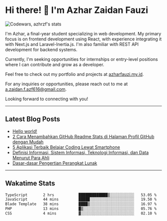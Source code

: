 # Hi there! 👋 I'm Azhar Zaidan Fauzi
![Codewars, azhrzf's stats](https://www.codewars.com/users/azhrzf/badges/large)

I'm Azhar, a final-year student specializing in web development. My primary focus is on frontend development using React, with experience integrating it with Next.js and Laravel-Inertia.js. I'm also familiar with REST API development for backend systems.

Currently, I'm seeking opportunities for internships or entry-level positions where I can contribute and grow as a developer.

Feel free to check out my portfolio and projects at [azharfauzi.my.id](https://azharfauzi.my.id/).

For any inquiries or opportunities, please reach out to me at [a.zaidan.f.azf616@gmail.com](mailto:a.zaidan.f.azf616@gmail.com).

Looking forward to connecting with you!

---
## Latest Blog Posts
<!-- BLOG-POST-LIST:START -->
- [Hello world!](https://teknoku.azharfauzi.my.id/2024/07/22/hello-world/)
- [2 Cara Menambahkan GitHub Readme Stats di Halaman Profil GitHub dengan Mudah](https://teknoku.azharfauzi.my.id/2022/12/25/menambahkan-github-readme-stats/)
- [5 Aplikasi Terbaik Belajar Coding Lewat Smartphone](https://teknoku.azharfauzi.my.id/2022/10/14/aplikasi-terbaik-belajar-coding-lewat-smartphone/)
- [Definisi Informasi, Sistem Informasi, Teknologi Informasi, dan Data Menurut Para Ahli](https://teknoku.azharfauzi.my.id/2022/10/10/definisi-sistem-informasi-menurut-para-ahli/)
- [Dasar-dasar Pengertian Perangkat Lunak](https://teknoku.azharfauzi.my.id/2022/09/28/pengertian-perangkat-lunak/)
<!-- BLOG-POST-LIST:END -->
---
## Wakatime Stats
<!--START_SECTION:waka-->

```txt
TypeScript       2 hrs           █████████████▒░░░░░░░░░░░   53.05 %
JavaScript       44 mins         █████░░░░░░░░░░░░░░░░░░░░   19.50 %
Blade Template   38 mins         ████▒░░░░░░░░░░░░░░░░░░░░   16.97 %
PHP              13 mins         █▒░░░░░░░░░░░░░░░░░░░░░░░   05.76 %
CSS              4 mins          ▓░░░░░░░░░░░░░░░░░░░░░░░░   02.10 %
```

<!--END_SECTION:waka-->
